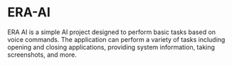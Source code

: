 # ERA-AI
ERA AI is a simple AI project designed to perform basic tasks based on voice commands. The application can perform a variety of tasks including opening and closing applications, providing system information, taking screenshots, and more.
